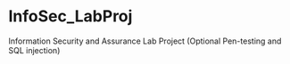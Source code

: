 # InfoSec_LabProj
Information Security and Assurance Lab Project (Optional Pen-testing and SQL injection)
